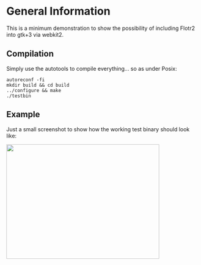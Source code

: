 General Information
===================

This is a minimum demonstration to show the possibility of including Flotr2 into gtk+3 via webkit2.

Compilation
-----------

Simply use the autotools to compile everything... so as under Posix:
```shell
autoreconf -fi
mkdir build && cd build
../configure && make
./testbin
```
Example
-----------

Just a small screenshot to show how the working test binary should look like:

<img src="https://raw.github.com/Emanuesson/ExampleFlotr2GTK/master/pics/testbin_sinus.png" width="400px" height="300px" />
